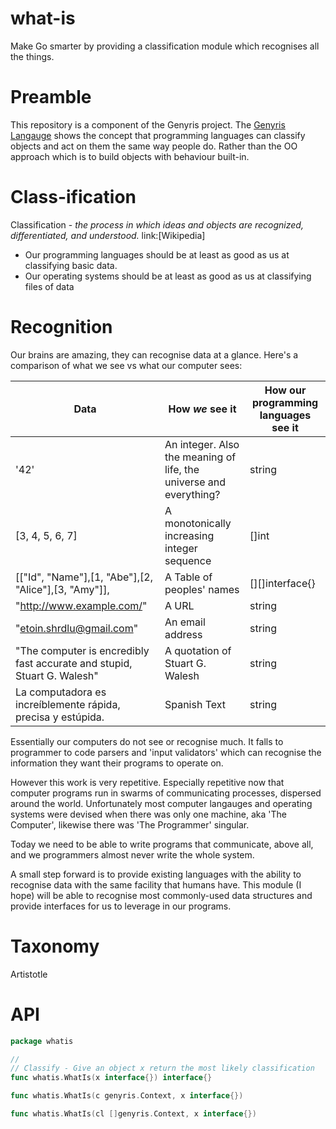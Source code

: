 # what-is
Make Go smarter by providing a classification module which recognises all the things.

# Preamble

This repository is a component of the Genyris project. The [Genyris Langauge](https://github.com/birchb1024/genyris) shows the concept that programming languages can classify objects and act on them the same way people do. Rather than the OO approach which is to build objects with behaviour built-in.

# Class-ification

  Classification - _the process in which ideas and objects are recognized, differentiated, and understood._ link:[Wikipedia]

* Our programming languages should be at least as good as us at
classifying basic data.
* Our operating systems should be at least as good as us at classifying
files of data

# Recognition

Our brains are amazing, they can recognise data at a glance. Here's a comparison of what we see vs what our computer sees:

|Data| How _we_ see it | How our programming languages see it|
|--|--|--|
|'42'|An integer. Also the meaning of life, the universe and everything?|string|
|[3, 4, 5, 6, 7]|A monotonically increasing integer sequence|[]int|
|[["Id", "Name"],[1, "Abe"],[2, "Alice"],[3, "Amy"]],|A Table of peoples' names|[][]interface{}|
|"http://www.example.com/"| A URL | string |
|"etoin.shrdlu@gmail.com" | An email address | string|
|"The computer is encredibly fast accurate and stupid, Stuart G. Walesh"| A quotation of Stuart G. Walesh | string|
|La computadora es increíblemente rápida, precisa y estúpida.|Spanish Text|string|

Essentially our computers do not see or recognise much. It falls to programmer to code parsers and 'input validators' which can recognise the information they want their programs to operate on.

However this work is very repetitive. Especially repetitive now that computer programs run in swarms of communicating processes, dispersed around the world. Unfortunately most computer langauges and operating systems were devised when there was only one machine, aka 'The Computer', likewise there was 'The Programmer' singular. 

Today we need to be able to write programs that communicate, above all, and we programmers almost never write the whole system.

A small step forward is to provide existing languages with the ability to recognise data with the same facility that humans have. This module (I hope) will be able to recognise most commonly-used data structures and provide interfaces for us to leverage in our programs.

# Taxonomy

Artistotle 

# API

```Go
package whatis

//
// Classify - Give an object x return the most likely classification 
func whatis.WhatIs(x interface{}) interface{}

func whatis.WhatIs(c genyris.Context, x interface{})

func whatis.WhatIs(cl []genyris.Context, x interface{})
```





